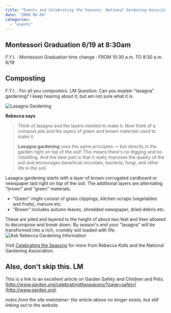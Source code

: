 ```yaml
---
title: "Events and Celebrating the Seasons: National Gardening Association‏"
date: "2008-06-04"
categories: 
  - "events"
---
```


## Montessori Graduation 6/19 at 8:30am

F.Y.I. : Montessori Graduation time change : FROM 10:30 a.m. TO 8:30 a.m. 6/19

## Composting

F.Y.I. : For all you composters. LM Question: Can you explain "lasagna" gardening? I keep hearing about it, but am not sure what it is.

![Lasagna Gardening](images/2372a.jpg)

**Rebecca says**

> Think of lasagna and the layers needed to make it. Now think of a compost pile and the layers of green and brown materials used to make it. 
> 
> **Lasagna gardening** uses the same principles — but directly in the garden right on top of the soil! This means there's no digging and no rototilling. And the best part is that it really improves the quality of the soil and encourages beneficial microbes, bacteria, fungi, and other life in the soil.

Lasagna gardening starts with a layer of brown corrugated cardboard or newspaper laid right on top of the soil. The additional layers are alternating "brown" and "green" materials. 

* "Green" might consist of grass clippings, kitchen scraps (vegetables and fruits), manure etc. 
* "Brown" includes autumn leaves, shredded newspaper, dried debris etc.

These are piled and layered to the height of about two feet and then allowed to decompose and break down. By season's end your "lasagna" will be transformed into a rich, crumbly soil loaded with life. ![Ask Rebecca Gardening Information](images/ask.jpg) 

Visit [Celebrating the Seasons](http://www.garden.org/) for more from Rebecca Kolls and the National Gardening Association.

## Also, don't skip this. LM

This is a link to an excellent article on Garden Safety and Children and Pets. [http://www.garden.org/celebratingtheseasons/?page=safety](http://www.garden.org)

_notes from the site maintainer: the article above no longer exists, but still linking out to the website._
